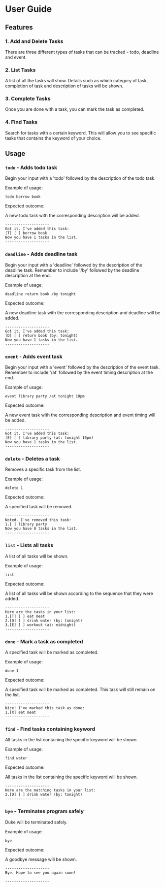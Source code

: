 # User Guide

## Features 

### 1. Add and Delete Tasks

There are three different types of tasks that can be tracked - 
todo, deadline and event.

### 2. List Tasks

A list of all the tasks will show. Details such as 
which category of task, completion of task and description
of tasks will be shown.

### 3. Complete Tasks

Once you are done with a task, you can mark
the task as completed.

### 4. Find Tasks

Search for tasks with a certain keyword. This 
will allow you to see specific tasks that
contains the keyword of your choice.

## Usage

### `todo` - Adds todo task

Begin your input with a 'todo' followed by
the description of the todo task.

Example of usage: 

`todo borrow book`

Expected outcome:

A new todo task with the corresponding description
will be added.

```
--------------------
Got it. I've added this task: 
[T] [ ] borrow book
Now you have 1 tasks in the list.
--------------------
```
### `deadline` - Adds deadline task

Begin your input with a 'deadline' followed by
the description of the deadline task. Remember to include '/by'
followed by the deadline description at the end.

Example of usage:

`deadline return book /by tonight`

Expected outcome:

A new deadline task with the corresponding description
and deadline will be added.

```
--------------------
Got it. I've added this task: 
[D] [ ] return book (by: tonight)
Now you have 1 tasks in the list.
--------------------
```
### `event` - Adds event task

Begin your input with a 'event' followed by
the description of the event task. Remember to include '/at'
followed by the event timing description at the end.

Example of usage:

`event library party /at tonight 10pm`

Expected outcome:

A new event task with the corresponding description
and event timing will be added.

```
--------------------
Got it. I've added this task: 
[E] [ ] library party (at: tonight 10pm)
Now you have 1 tasks in the list.
--------------------
```
### `delete` - Deletes a task

Removes a specific task from the list.

Example of usage:

`delete 1`

Expected outcome:

A specified task will be removed.

```
--------------------
Noted. I've removed this task:
1.[ ] library party 
Now you have 0 tasks in the list.
--------------------
```
### `list` - Lists all tasks

A list of all tasks will be shown.

Example of usage:

`list`

Expected outcome:

A list of all tasks will be shown according to 
the sequence that they were added.

```
--------------------
Here are the tasks in your list:
1.[T] [ ] eat meat
2.[D] [ ] drink water (by: tonight)
3.[E] [ ] workout (at: midnight)
--------------------
```
### `done` - Mark a task as completed

A specified task will be marked as completed.

Example of usage:

`done 1`

Expected outcome:

A specified task will be marked as completed. This
task will still remain on the list.

```
--------------------
Nice! I've marked this task as done:
1.[X] eat meat
--------------------
```
### `find` - Find tasks containing keyword

All tasks in the list containing the specific
keyword will be shown.

Example of usage:

`find water`

Expected outcome:

All tasks in the list containing the specific
keyword will be shown.

```
--------------------
Here are the matching tasks in your list:
2.[D] [ ] drink water (by: tonight)
--------------------
```
### `bye` - Terminates program safely

Duke will be terminated safely.

Example of usage:

`bye`

Expected outcome:

A goodbye message will be shown.

```
--------------------
Bye. Hope to see you again soon!
 
--------------------
```


